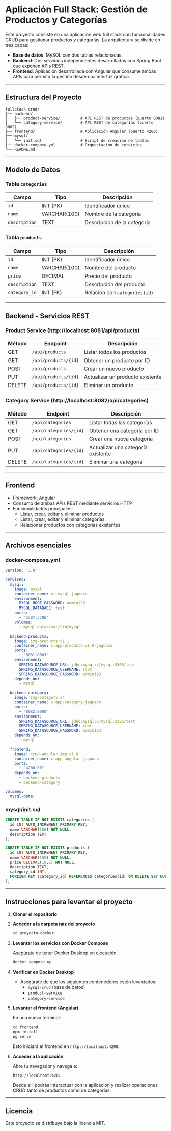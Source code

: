 # Aplicación Full Stack: Gestión de Productos y Categorías

Este proyecto consiste en una aplicación web full stack con funcionalidades CRUD para gestionar productos y categorías. La arquitectura se divide en tres capas:

- **Base de datos**: MySQL con dos tablas relacionadas.
- **Backend**: Dos servicios independientes desarrollados con Spring Boot que exponen APIs REST.
- **Frontend**: Aplicación desarrollada con Angular que consume ambas APIs para permitir la gestión desde una interfaz gráfica.

---

## Estructura del Proyecto

```
fullstack-crud/
├── backend/
│   ├── product-service/         # API REST de productos (puerto 8081)
│   └── category-service/        # API REST de categorías (puerto 8082)
├── frontend/                    # Aplicación Angular (puerto 4200)
├── mysql/
│   └── init.sql                 # Script de creación de tablas
├── docker-compose.yml           # Orquestación de servicios
└── README.md
```

---

## Modelo de Datos

### Tabla `categories`

| Campo        | Tipo         | Descripción                     |
|--------------|--------------|---------------------------------|
| `id`         | INT (PK)     | Identificador único             |
| `name`       | VARCHAR(100) | Nombre de la categoría          |
| `description`| TEXT         | Descripción de la categoría     |

### Tabla `products`

| Campo        | Tipo         | Descripción                             |
|--------------|--------------|-----------------------------------------|
| `id`         | INT (PK)     | Identificador único                     |
| `name`       | VARCHAR(100) | Nombre del producto                     |
| `price`      | DECIMAL      | Precio del producto                     |
| `description`| TEXT         | Descripción del producto                |
| `category_id`| INT (FK)     | Relación con `categories(id)`           |

---

## Backend - Servicios REST

### Product Service (http://localhost:8081/api/products)

| Método | Endpoint             | Descripción                         |
|--------|----------------------|-------------------------------------|
| GET    | `/api/products`      | Listar todos los productos          |
| GET    | `/api/products/{id}` | Obtener un producto por ID          |
| POST   | `/api/products`      | Crear un nuevo producto             |
| PUT    | `/api/products/{id}` | Actualizar un producto existente    |
| DELETE | `/api/products/{id}` | Eliminar un producto                |

### Category Service (http://localhost:8082/api/categories)

| Método | Endpoint               | Descripción                           |
|--------|------------------------|---------------------------------------|
| GET    | `/api/categories`      | Listar todas las categorías           |
| GET    | `/api/categories/{id}` | Obtener una categoría por ID          |
| POST   | `/api/categories`      | Crear una nueva categoría             |
| PUT    | `/api/categories/{id}` | Actualizar una categoría existente    |
| DELETE | `/api/categories/{id}` | Eliminar una categoría                |

---

## Frontend

- Framework: Angular
- Consumo de ambas APIs REST mediante servicios HTTP
- Funcionalidades principales:
  - Listar, crear, editar y eliminar productos
  - Listar, crear, editar y eliminar categorías
  - Relacionar productos con categorías existentes

---

## Archivos esenciales

### docker-compose.yml

```yaml
version: '3.8'

services:
  mysql:
    image: mysql
    container_name: mi-mysql-jaguaco
    environment:
      MYSQL_ROOT_PASSWORD: admin123
      MYSQL_DATABASE: test
    ports:
      - "3307:3306"
    volumes:
      - mysql-data:/var/lib/mysql

  backend-products:
    image: img-products:v1.1
    container_name: c-app-products-v1.0-jaguaco
    ports:
      - "8081:8003"
    environment:
      SPRING_DATASOURCE_URL: jdbc:mysql://mysql:3306/test
      SPRING_DATASOURCE_USERNAME: root
      SPRING_DATASOURCE_PASSWORD: admin123
    depends_on:
      - mysql

  backend-category:
    image: img-category:v4
    container_name: c-app-category-jaguaco
    ports:
      - "8082:8008"
    environment:
      SPRING_DATASOURCE_URL: jdbc:mysql://mysql:3306/test
      SPRING_DATASOURCE_USERNAME: root
      SPRING_DATASOURCE_PASSWORD: admin123
    depends_on:
      - mysql

  frontend:
    image: crud-angular-img:v1.0
    container_name: c-app-angular-jaguaco
    ports:
      - "4200:80"
    depends_on:
      - backend-products
      - backend-category

volumes:
  mysql-data:

```

### mysql/init.sql

```sql
CREATE TABLE IF NOT EXISTS categories (
  id INT AUTO_INCREMENT PRIMARY KEY,
  name VARCHAR(100) NOT NULL,
  description TEXT
);

CREATE TABLE IF NOT EXISTS products (
  id INT AUTO_INCREMENT PRIMARY KEY,
  name VARCHAR(100) NOT NULL,
  price DECIMAL(10,2) NOT NULL,
  description TEXT,
  category_id INT,
  FOREIGN KEY (category_id) REFERENCES categories(id) ON DELETE SET NULL
);
```

---


## Instrucciones para levantar el proyecto

1. **Clonar el repositorio**


2. **Acceder a la carpeta raíz del proyecto**

   ```bash
   cd proyecto-docker
   ```

3. **Levantar los servicios con Docker Compose**

   Asegúrate de tener Docker Desktop en ejecución.

   ```bash
   docker compose up 
   ```

4. **Verificar en Docker Desktop**

   - Asegúrate de que los siguientes contenedores estén levantados:
     - `mysql-crud` (base de datos)
     - `product-service`
     - `category-service`

5. **Levantar el frontend (Angular)**

   En una nueva terminal:

   ```bash
   cd frontend
   npm install
   ng serve
   ```

   Esto iniciará el frontend en `http://localhost:4200`.

6. **Acceder a la aplicación**

   Abre tu navegador y navega a:

   ```
   http://localhost:4201
   ```

   Desde allí podrás interactuar con la aplicación y realizar operaciones CRUD tanto de productos como de categorías.

---

## Licencia

Este proyecto se distribuye bajo la licencia MIT.
